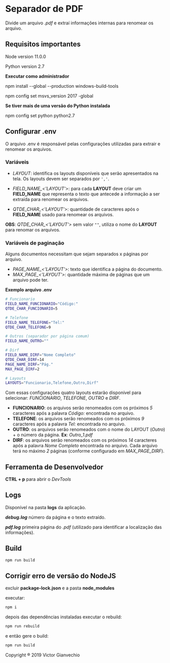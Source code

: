 # Separador de PDF

Divide um arquivo _.pdf_ e extraí informações internas para renomear os arquivo.

## Requisitos importantes

Node version  11.0.0

Python version 2.7

**Executar como administrador**

npm install --global --production windows-build-tools

npm config set msvs_version 2017 -global

**Se tiver mais de uma versão do Python instalada**

npm config set python python2.7

## Configurar .env

O arquivo .env é responsável pelas configurações utilizadas para extrair e renomear os arquivos.

### Variáveis

-   _LAYOUT_: identifica os layouts disponíveis que serão apresentados na tela. Os layouts devem ser separados por `','`.

-   *FIELD_NAME_<'LAYOUT'>*: para cada **LAYOUT** deve criar um **FIELD_NAME** que representa o texto que antecede a informação a ser extraída para renomear os arquivos.

-   *QTDE_CHAR_<'LAYOUT'>*: quantidade de caracteres após o **FIELD_NAME** usado para renomear os arquivos.

**OBS**: *QTDE_CHAR_<'LAYOUT'>* sem valor `""`, utiliza o nome do **LAYOUT** para renomar os arquivos.

### Variáveis de paginação

Alguns documentos necessitam que sejam separados x páginas por arquivo.

-   *PAGE_NAME_<'LAYOUT'>*: texto que identifica a página do documento.
-   *MAX_PAGE_<'LAYOUT'>*: quantidade máxima de páginas que um arquivo pode ter.

**Exemplo arquivo .env**

```sh
# Funcionario
FIELD_NAME_FUNCIONARIO="Código:"
QTDE_CHAR_FUNCIONARIO=5

# Telefone
FIELD_NAME_TELEFONE="Tel:"
QTDE_CHAR_TELEFONE=9

# Outros (separador por página comum)
FIELD_NAME_OUTRO=""

# Dirf
FIELD_NAME_DIRF="Nome Completo"
QTDE_CHAR_DIRF=14
PAGE_NAME_DIRF="Pág."
MAX_PAGE_DIRF=2

# Layouts
LAYOUTS="Funcionario,Telefone,Outro,Dirf"
```

Com essas configurações quatro layouts estarão disponível para selecionar: _FUNCIONARIO_, _TELEFONE_, _OUTRO_ e _DIRF_.

-   **FUNCIONARIO**: os arquivos serão renomeados com os próximos _5_ caracteres após a palavra _Código:_ encontrada no arquivo.
-   **TELEFONE**: os arquivos serão renomeados com os próximos _9_ caracteres após a palavra _Tel:_ encontrada no arquivo.
-   **OUTRO**: os arquivos serão renomeados com o nome do LAYOUT (_Outro_) + o número da página. **Ex**: _Outro_1.pdf_
-   **DIRF**: os arquivos serão renomeados com os próximos _14_ caracteres após a palavra _Nome Completo_ encontrada no arquivo. Cada arquivo terá no máximo _2_ páginas
(conforme configurado em _MAX_PAGE_DIRF_).

## Ferramenta de Desenvolvedor

**CTRL + p** para abrir o _DevTools_

## Logs

Disponível na pasta **logs** da aplicação.

**_debug.log_** número da página e o texto extraído.

**_pdf.log_** primeira página do _.pdf_ (utilizado para identificar a localização das informações).

## Build

```sh
npm run build
```

## Corrigir erro de versão do NodeJS

excluir **package-lock.json** e a pasta **node_modules**

executar:

```sh
npm i
```

depois das dependências instaladas executar o rebuild:

```sh
npm run rebuild
```

e então gere o build:

```sh
npm run build
```

Copyright ® 2019 Victor Gianvechio
